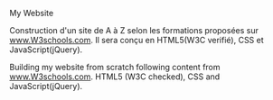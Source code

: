 My Website

Construction d'un site de A à Z selon les formations proposées sur www.W3schools.com. Il sera conçu en HTML5(W3C verifié), CSS et JavaScript(jQuery).

Building my website from scratch following content from www.W3schools.com. HTML5 (W3C checked), CSS and JavaScript(jQuery).
